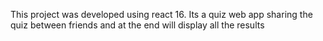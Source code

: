 This project was developed using react 16. Its a quiz web app sharing the quiz between friends and at the end will display all the results

